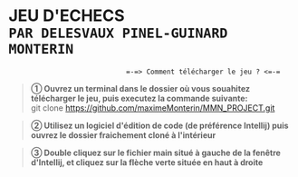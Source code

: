 **JEU D'ECHECS**\
 ```PAR DELESVAUX PINEL-GUINARD MONTERIN```
 =

```
                             =-=> Comment télécharger le jeu ? <=-=
```

> __➀ Ouvrez un terminal dans le dossier où vous souahitez télécharger le jeu, puis executez la commande suivante:__\
> git clone https://github.com/maximeMonterin/MMN_PROJECT.git

> __➁ Utilisez un logiciel d'édition de code (de préférence Intellij) puis ouvrez le dossier fraichement cloné à l'intérieur__

> __③ Double cliquez sur le fichier main situé à gauche de la fenêtre d'Intellij, et cliquez sur la flèche verte située en haut à droite__
 

